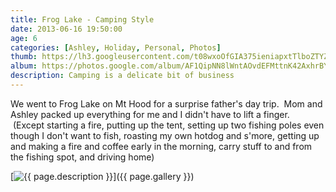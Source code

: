 ```yaml
---
title: Frog Lake - Camping Style
date: 2013-06-16 19:50:00
age: 6
categories: [Ashley, Holiday, Personal, Photos]
thumb: https://lh3.googleusercontent.com/t08wxoOfGIA375ieniapxtTlboZTYZFHQvKz8DB2M1u3AwNQdPH3lEpFnxJl1Rs4fTmsK3PzlzG83QqgxscsusMbJY7qE-wcVvbGm5XKfoo-cQQmjZqoQhwMBlP2i8e1MxZ8OFQesDEP3y_zL5eNNv-E5NuySYLgcfDRDCdZ61nhkGeFRs_mws4tJ3gRKYE5MefKAyW8VtGgUETLY2MuOE4jt9y0GHxF7I_dy6ZYxwM55amw4v0F5Fqbm3oKL50IAlY45JFe7mxLySVmqmEZQi-gFdEZLuxbUjbjJQaAbCSDf5ZHe3PISTBytk78fql8dAesMAGQp18GJPOtNagulCl85FVxjAM9TTz5-fLbWj_VD4SUUVudj1XBcGPjGJQiIz3lkdeR1ZnBxxho6-qshlu2XuYmFZ1Hxla72YokOF2KAM8vHkLm4CGKslJblvJA3HurWJ1U7WTZRjuNLwpNqV08Adx4404TLTW8-iSX6CCxf6I7RFOGBPklNuOrvd-JykiHXaJs1bsTND8w68lUuX3zvQeNZ7g-2pw0Q-eJnVrt0RVNOLNWc3E0SFcrerrUCLRcRCOazBAx7bGKiTwH9-CMh1X5K6BsrAefAXusleIkVtnjNvwdMdne3L4elIpkyghYp5g6KdnX8qzf3hZpJOVUUA=s250-k-no
album: https://photos.google.com/album/AF1QipNN8lWntAOvdEFMttnK42AxhrBYbJ8plOX8ivTo
description: Camping is a delicate bit of business
---
```

We went to Frog Lake on Mt Hood for a surprise father's day trip.  Mom and Ashley packed up everything for me and I didn't have to lift a finger.  (Except starting a fire, putting up the tent, setting up two fishing poles even though I don't want to fish, roasting my own hotdog and s'more, getting up and making a fire and coffee early in the morning, carry stuff to and from the fishing spot, and driving home)

[<img src="{{ page.thumb }}" alt="{{ page.description }}" class="wyseguys-album"/>]({{ page.gallery }})
